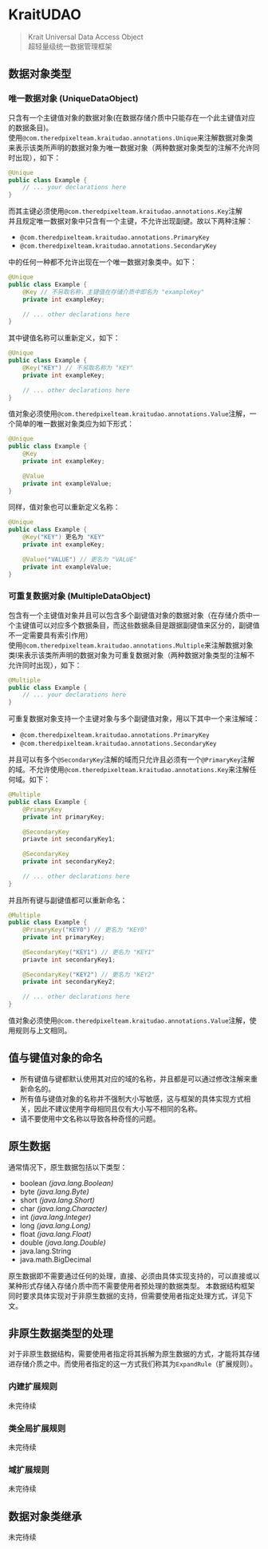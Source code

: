 # KraitUDAO
> Krait Universal Data Access Object  
> 超轻量级统一数据管理框架

## 数据对象类型

### 唯一数据对象 (UniqueDataObject)

只含有一个主键值对象的数据对象(在数据存储介质中只能存在一个此主键值对应的数据条目)。  
使用```@com.theredpixelteam.kraitudao.annotations.Unique```来注解数据对象类来表示该类所声明的数据对象为唯一数据对象（两种数据对象类型的注解不允许同时出现），如下：
```Java
@Unique
public class Example {
    // ... your declarations here
}
```
而其主键必须使用```@com.theredpixelteam.kraitudao.annotations.Key```注解  
并且规定唯一数据对象中只含有一个主键，不允许出现副键。故以下两种注解：

- ```@com.theredpixelteam.kraitudao.annotations.PrimaryKey```
- ```@com.theredpixelteam.kraitudao.annotations.SecondaryKey```   

中的任何一种都不允许出现在一个唯一数据对象类中。如下：
```Java
@Unique
public class Example {
    @Key // 不另取名称，主键值在存储介质中即名为 "exampleKey"
    private int exampleKey;
    
    // ... other declarations here
}
```
其中键值名称可以重新定义，如下：
```Java
@Unique
public class Example {
    @Key("KEY") // 不另取名称为 "KEY"
    private int exampleKey;
    
    // ... other declarations here
}
```
值对象必须使用```@com.theredpixelteam.kraitudao.annotations.Value```注解，一个简单的唯一数据对象类应为如下形式：
```Java
@Unique
public class Example {
    @Key
    private int exampleKey;
    
    @Value
    private int exampleValue;
}
```
同样，值对象也可以重新定义名称：
```Java
@Unique
public class Example {
    @Key("KEY") 更名为 "KEY"
    private int exampleKey;
    
    @Value("VALUE") // 更名为 "VALUE"
    private int exampleValue;
}
```

### 可重复数据对象 (MultipleDataObject)
包含有一个主键值对象并且可以包含多个副键值对象的数据对象（在存储介质中一个主键值可以对应多个数据条目，而这些数据条目是跟据副键值来区分的，副键值不一定需要具有索引作用）  
使用```@com.theredpixelteam.kraitudao.annotations.Multiple```来注解数据对象类l来表示该类所声明的数据对象为可重复数据对象（两种数据对象类型的注解不允许同时出现），如下：
```Java
@Multiple
public class Example {
    // ... your declarations here
}
```
可重复数据对象支持一个主键对象与多个副键值对象，用以下其中一个来注解域：

- ```@com.theredpixelteam.kraitudao.annotations.PrimaryKey```
- ```@com.theredpixelteam.kraitudao.annotations.SecondaryKey``` 

并且可以有多个```@SecondaryKey```注解的域而只允许且必须有一个```@PrimaryKey```注解的域。不允许使用```@com.theredpixelteam.kraitudao.annotations.Key```来注解任何域。如下：
```Java
@Multiple
public class Example {
    @PrimaryKey
    private int primaryKey;
    
    @SecondaryKey
    priavte int secondaryKey1;
    
    @SecondaryKey
    private int secondaryKey2;
    
    // ... other declarations here
}
```
并且所有键与副键值都可以重新命名：
```Java
@Multiple
public class Example {
    @PrimaryKey("KEY0") // 更名为 "KEY0"
    private int primaryKey;
    
    @SecondaryKey("KEY1") // 更名为 "KEY1"
    priavte int secondaryKey1;
    
    @SecondaryKey("KEY2") // 更名为 "KEY2"
    private int secondaryKey2;
    
    // ... other declarations here
}
```
值对象必须使用```@com.theredpixelteam.kraitudao.annotations.Value```注解，使用规则与上文相同。

## 值与键值对象的命名

- 所有键值与键都默认使用其对应的域的名称，并且都是可以通过修改注解来重新命名的。  
- 所有值与键值对象的名称并不强制大小写敏感，这与框架的具体实现方式相关，因此不建议使用字母相同且仅有大小写不相同的名称。
- 请不要使用中文名称以导致各种奇怪的问题。

## 原生数据
通常情况下，原生数据包括以下类型：

- boolean *(java.lang.Boolean)*
- byte *(java.lang.Byte)*
- short *(java.lang.Short)*
- char *(java.lang.Character)*
- int *(java.lang.Integer)*
- long *(java.lang.Long)*
- float *(java.lang.Float)*
- double *(java.lang.Double)*
- java.lang.String
- java.math.BigDecimal

原生数据即不需要通过任何的处理，直接、必须由具体实现支持的，可以直接或以某种形式存储入存储介质中而不需要使用者预处理的数据类型。 本数据结构框架同时要求具体实现对于非原生数据的支持，但需要使用者指定处理方式，详见下文。

## 非原生数据类型的处理
对于非原生数据结构，需要使用者指定将其拆解为原生数据的方式，才能将其存储进存储介质之中。而使用者指定的这一方式我们称其为```ExpandRule```（扩展规则）。

### 内建扩展规则

未完待续

### 类全局扩展规则

未完待续

### 域扩展规则

未完待续

## 数据对象类继承

未完待续